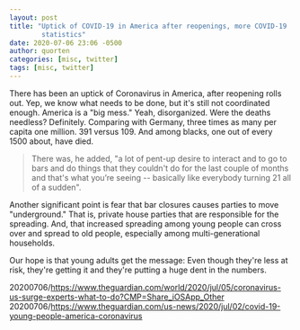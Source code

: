 ```yaml
---
layout: post
title: "Uptick of COVID-19 in America after reopenings, more COVID-19
        statistics"
date: 2020-07-06 23:06 -0500
author: quorten
categories: [misc, twitter]
tags: [misc, twitter]
---
```


There has been an uptick of Coronavirus in America, after reopening
rolls out.  Yep, we know what needs to be done, but it's still not
coordinated enough.  America is a "big mess."  Yeah, disorganized.
Were the deaths needless?  Definitely.  Comparing with Germany, three
times as many per capita one million.  391 versus 109.  And among
blacks, one out of every 1500 about, have died.

> There was, he added, "a lot of pent-up desire to interact and to go
> to bars and do things that they couldn't do for the last couple of
> months and that's what you’re seeing -- basically like everybody
> turning 21 all of a sudden".

Another significant point is fear that bar closures causes parties to
move "underground."  That is, private house parties that are
responsible for the spreading.  And, that increased spreading among
young people can cross over and spread to old people, especially among
multi-generational households.

Our hope is that young adults get the message: Even though they're
less at risk, they're getting it and they're putting a huge dent in
the numbers.

20200706/https://www.theguardian.com/world/2020/jul/05/coronavirus-us-surge-experts-what-to-do?CMP=Share_iOSApp_Other  
20200706/https://www.theguardian.com/us-news/2020/jul/02/covid-19-young-people-america-coronavirus
